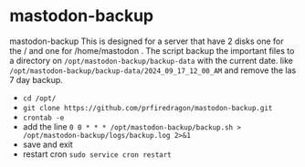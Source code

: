 # mastodon-backup
mastodon-backup
This is designed for a server that have 2 disks one for the / and one for /home/mastodon . The script backup the important files to a directory on `/opt/mastodon-backup/backup-data` with the current date. like `/opt/mastodon-backup/backup-data/2024_09_17_12_00_AM` and remove the las 7 day backup.

* `cd /opt/`
* `git clone https://github.com/prfiredragon/mastodon-backup.git`
* `crontab -e`
* add the line  `0 0 * * * /opt/mastodon-backup/backup.sh > /opt/mastodon-backup/logs/backup.log 2>&1`
* save and exit
* restart cron `sudo service cron restart`
